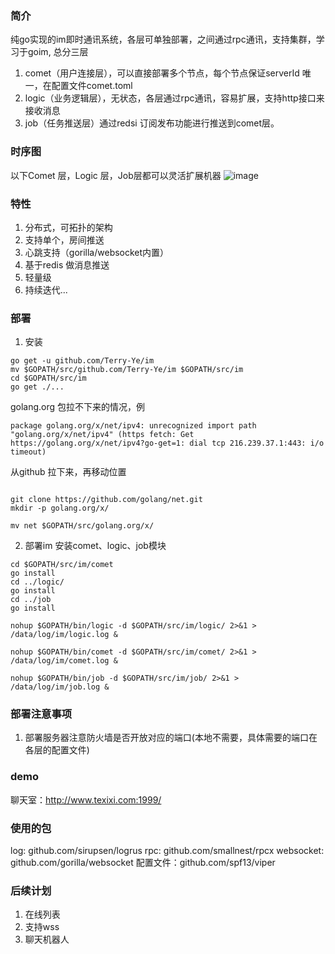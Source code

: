 ### 简介
纯go实现的im即时通讯系统，各层可单独部署，之间通过rpc通讯，支持集群，学习于goim, 总分三层
1. comet（用户连接层），可以直接部署多个节点，每个节点保证serverId 唯一，在配置文件comet.toml
2. logic（业务逻辑层），无状态，各层通过rpc通讯，容易扩展，支持http接口来接收消息
3. job（任务推送层）通过redsi 订阅发布功能进行推送到comet层。

### 时序图
以下Comet 层，Logic 层，Job层都可以灵活扩展机器
![image](https://note.youdao.com/yws/public/resource/ac2abf3027ec5c46d62bb5d690d2ed18/xmlnote/WEBRESOURCE2b38217eac4718c99b817005e864fe5d/2921)

### 特性
1. 分布式，可拓扑的架构
2. 支持单个，房间推送
3. 心跳支持（gorilla/websocket内置）
4. 基于redis 做消息推送
5. 轻量级
6. 持续迭代...

### 部署
1. 安装
```
go get -u github.com/Terry-Ye/im
mv $GOPATH/src/github.com/Terry-Ye/im $GOPATH/src/im
cd $GOPATH/src/im
go get ./...

```

golang.org 包拉不下来的情况，例
```
package golang.org/x/net/ipv4: unrecognized import path "golang.org/x/net/ipv4" (https fetch: Get https://golang.org/x/net/ipv4?go-get=1: dial tcp 216.239.37.1:443: i/o timeout)
```

从github 拉下来，再移动位置
```

git clone https://github.com/golang/net.git
mkdir -p golang.org/x/

mv net $GOPATH/src/golang.org/x/
```

2. 部署im
安装comet、logic、job模块
```
cd $GOPATH/src/im/comet
go install
cd ../logic/
go install
cd ../job
go install

nohup $GOPATH/bin/logic -d $GOPATH/src/im/logic/ 2>&1 > /data/log/im/logic.log &

nohup $GOPATH/bin/comet -d $GOPATH/src/im/comet/ 2>&1 > /data/log/im/comet.log &

nohup $GOPATH/bin/job -d $GOPATH/src/im/job/ 2>&1 > /data/log/im/job.log &

```

### 部署注意事项
1. 部署服务器注意防火墙是否开放对应的端口(本地不需要，具体需要的端口在各层的配置文件)

### demo
聊天室：http://www.texixi.com:1999/

### 使用的包
log: github.com/sirupsen/logrus
rpc: github.com/smallnest/rpcx
websocket: github.com/gorilla/websocket
配置文件：github.com/spf13/viper

### 后续计划
1. 在线列表
2. 支持wss
3. 聊天机器人
